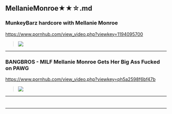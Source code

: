 ## MellanieMonroe★★☆.md
### MunkeyBarz hardcore with Mellanie Monroe
https://www.pornhub.com/view_video.php?viewkey=1194095700
>![](https://ci.phncdn.com/videos/201303/21/10691591/original/(m=ecuKGgaaaa)(mh=x2s2gtcKbl_Tf-pl)15.jpg)
---
### BANGBROS - MILF Mellanie Monroe Gets Her Big Ass Fucked on PAWG
https://www.pornhub.com/view_video.php?viewkey=ph5a2598f6bf47b
>![](https://ci.phncdn.com/videos/201712/04/143987712/original/(m=ecuKGgaaaa)(mh=9eVHHhzdaK_WgmBd)11.jpg)
---
### 

>![]()
---
